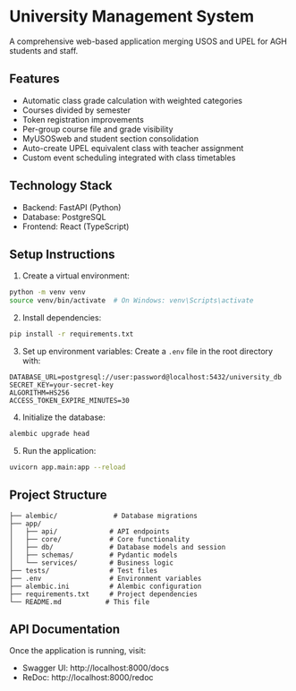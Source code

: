 # University Management System

A comprehensive web-based application merging USOS and UPEL for AGH students and staff.

## Features

- Automatic class grade calculation with weighted categories
- Courses divided by semester
- Token registration improvements
- Per-group course file and grade visibility
- MyUSOSweb and student section consolidation
- Auto-create UPEL equivalent class with teacher assignment
- Custom event scheduling integrated with class timetables

## Technology Stack

- Backend: FastAPI (Python)
- Database: PostgreSQL
- Frontend: React (TypeScript)

## Setup Instructions

1. Create a virtual environment:
```bash
python -m venv venv
source venv/bin/activate  # On Windows: venv\Scripts\activate
```

2. Install dependencies:
```bash
pip install -r requirements.txt
```

3. Set up environment variables:
Create a `.env` file in the root directory with:
```
DATABASE_URL=postgresql://user:password@localhost:5432/university_db
SECRET_KEY=your-secret-key
ALGORITHM=HS256
ACCESS_TOKEN_EXPIRE_MINUTES=30
```

4. Initialize the database:
```bash
alembic upgrade head
```

5. Run the application:
```bash
uvicorn app.main:app --reload
```

## Project Structure

```
├── alembic/              # Database migrations
├── app/
│   ├── api/             # API endpoints
│   ├── core/            # Core functionality
│   ├── db/              # Database models and session
│   ├── schemas/         # Pydantic models
│   └── services/        # Business logic
├── tests/               # Test files
├── .env                 # Environment variables
├── alembic.ini          # Alembic configuration
├── requirements.txt     # Project dependencies
└── README.md           # This file
```

## API Documentation

Once the application is running, visit:
- Swagger UI: http://localhost:8000/docs
- ReDoc: http://localhost:8000/redoc 